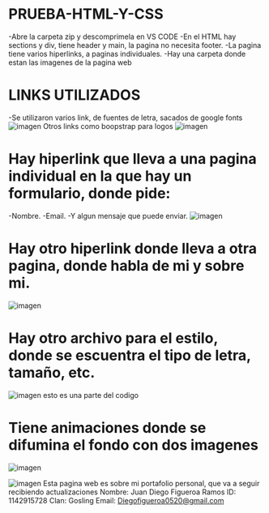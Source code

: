 # PRUEBA-HTML-Y-CSS
-Abre la carpeta zip y descomprimela en VS CODE
-En el HTML hay sections y div, tiene header y main, la pagina no necesita footer.
-La pagina tiene varios hiperlinks, a paginas individuales.
-Hay una carpeta donde estan las imagenes de la pagina web

# LINKS UTILIZADOS
-Se  utilizaron varios link, de fuentes de letra, sacados de google fonts
![imagen](https://github.com/user-attachments/assets/609f826b-16b5-4962-8bcf-56f22047041d)
Otros links como boopstrap para logos
![imagen](https://github.com/user-attachments/assets/6c7d8c62-c86f-44ac-8493-4f1495a92d68)
# Hay hiperlink que lleva a una pagina individual en la que hay un formulario, donde pide:
-Nombre.
-Email.
-Y algun mensaje que puede enviar.
![imagen](https://github.com/user-attachments/assets/5a8069df-8bef-4e60-a91e-876e20a4b31d)

# Hay otro hiperlink donde lleva a otra pagina, donde habla de mi y sobre mi.
![imagen](https://github.com/user-attachments/assets/9a613bd3-839e-4b5e-bfa3-df0c6ddb3092)

# Hay otro archivo para el estilo, donde se escuentra el tipo de letra, tamaño, etc.
![imagen](https://github.com/user-attachments/assets/2f784442-ce4b-49f2-9b07-e101a37d8043)
esto es una parte del codigo
# Tiene animaciones donde se difumina el fondo con dos imagenes
![imagen](https://github.com/user-attachments/assets/23aa21d2-bf54-4c7f-bbcc-e1f57c8dea49)

![imagen](https://github.com/user-attachments/assets/1b87181f-9681-46c3-a4c1-1fdbb0b1e305)
Esta pagina web es sobre mi portafolio personal, que va a seguir recibiendo actualizaciones
Nombre: Juan Diego Figueroa Ramos
ID: 1142915728
Clan: Gosling
Email: Diegofigueroa0520@gmail.com
